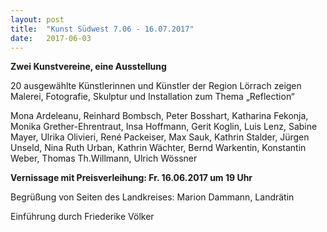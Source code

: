 ```yaml
---
layout: post
title:  "Kunst Südwest 7.06 - 16.07.2017"
date:   2017-06-03
---
```


**Zwei Kunstvereine, eine Ausstellung**  
<p class="intro">
20 ausgewählte Künstlerinnen und Künstler der Region Lörrach zeigen Malerei, Fotografie, Skulptur und Installation zum Thema „Reflection“
</p>

<p>
Mona Ardeleanu, Reinhard Bombsch, Peter Bosshart, Katharina Fekonja, Monika Grether-Ehrentraut, Insa Hoffmann, Gerit Koglin, Luis Lenz, Sabine Mayer, Ulrika Olivieri, René Packeiser, Max Sauk, Kathrin Stalder, Jürgen Unseld, Nina Ruth Urban, Kathrin Wächter, Bernd Warkentin, Konstantin Weber, Thomas Th.Willmann, Ulrich Wössner
</p>
 
**Vernissage mit Preisverleihung: Fr. 16.06.2017 um 19 Uhr**

Begrüßung von Seiten des Landkreises: Marion Dammann, Landrätin

Einführung durch Friederike  Völker

